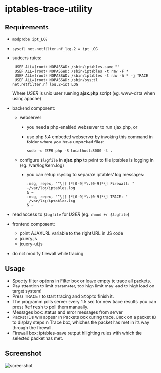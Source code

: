 # iptables-trace-utility

## Requirements

* `modprobe ipt_LOG`
* `sysctl net.netfilter.nf_log.2 = ipt_LOG`
* sudoers rules:

       USER ALL=(root) NOPASSWD: /sbin/iptables-save ""
       USER ALL=(root) NOPASSWD: /sbin/iptables -t raw -F *
       USER ALL=(root) NOPASSWD: /sbin/iptables -t raw -A * -j TRACE
       USER ALL=(root) NOPASSWD: /sbin/sysctl net.netfilter.nf_log.2=ipt_LOG

  Where *USER* is unix user running **ajax.php** script (eg. www-data when using apache)
* backend component:
  * webserver
    * you need a php-enabled webserver to run ajax.php, or
    * use php 5.4 embeded webserver by invoking this command in folder where you have unpacked files:
 
      `sudo -u `*`USER`*` php -S localhost:8080 -t .`
  * configure `$logfile` in **ajax.php** to point to file iptables is logging in (eg. /var/log/kern.log)
    * you can setup rsyslog to separate iptables' log messages:

        ```
        :msg, regex, "^\[[ ]*[0-9]*\.[0-9]*\] Firewall: "  -/var/log/iptables.log
        & ~
        :msg, regex, "^\[[ ]*[0-9]*\.[0-9]*\] TRACE: "     -/var/log/iptables.log
        & ~
        ```
* read access to `$logfile` for *USER* (eg. `chmod +r $logfile`)
* frontend component:
  * point AJAXURL variable to the right URL in JS code
  * jquery.js
  * jquery-ui.js
* do not modify firewall while tracing

## Usage

* Specity filter options in Filter box or leave empty to trace all packets.
* Pay attention to limit parameter, too high limit may lead to high load on target system!
* Press <kbd>TRACE!</kbd> to start tracing and <kbd>Stop</kbd> to finish it.
* The programm polls server every 1.5 sec for new trace results, you can press <kbd>Refresh</kbd> to poll them manually.
* Messages box: status and error messages from server
* Packet IDs will appear in Packets box during trace. Click on a packet ID to display steps in Trace box, whiches the packet has met in its way through the firewall.
* Firewall box: iptables-save output hilighting rules with which the selected packet has met.


## Screenshot

![screenshot](http://i.imgur.com/7Jnl7Fi.png)
